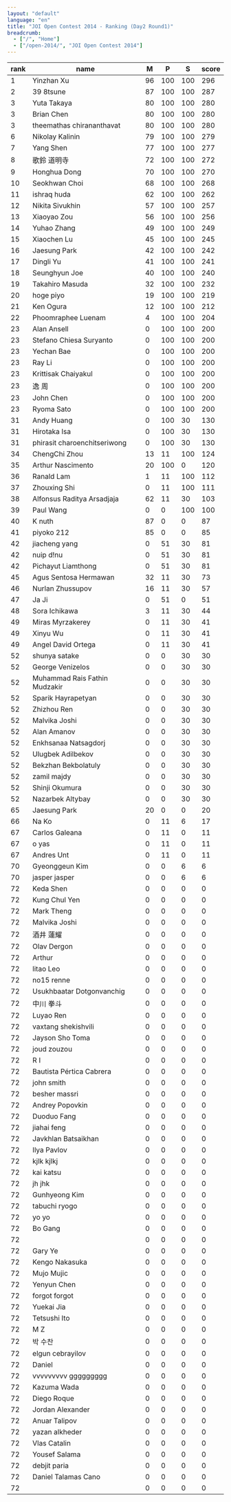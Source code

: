 ```yaml
---
layout: "default"
language: "en"
title: "JOI Open Contest 2014 - Ranking (Day2 Round1)"
breadcrumb:
  - ["/", "Home"]
  - ["/open-2014/", "JOI Open Contest 2014"]
---
```


<table class="table table-bordered table-striped">
  <thead>
    <tr>
      <th>rank</th>
      <th>name</th>
      <th>M</th>
      <th>P</th>
      <th>S</th>
      <th>score</th>
    </tr>
  </thead>
  <tbody>
    <tr><td>1</td><td>Yinzhan Xu</td><td>96</td><td>100</td><td>100</td><td>296</td></tr>
    <tr><td>2</td><td>39 8tsune</td><td>87</td><td>100</td><td>100</td><td>287</td></tr>
    <tr><td>3</td><td>Yuta Takaya</td><td>80</td><td>100</td><td>100</td><td>280</td></tr>
    <tr><td>3</td><td>Brian Chen</td><td>80</td><td>100</td><td>100</td><td>280</td></tr>
    <tr><td>3</td><td>theemathas chirananthavat</td><td>80</td><td>100</td><td>100</td><td>280</td></tr>
    <tr><td>6</td><td>Nikolay Kalinin</td><td>79</td><td>100</td><td>100</td><td>279</td></tr>
    <tr><td>7</td><td>Yang Shen</td><td>77</td><td>100</td><td>100</td><td>277</td></tr>
    <tr><td>8</td><td>歌鈴 道明寺</td><td>72</td><td>100</td><td>100</td><td>272</td></tr>
    <tr><td>9</td><td>Honghua Dong</td><td>70</td><td>100</td><td>100</td><td>270</td></tr>
    <tr><td>10</td><td>Seokhwan Choi</td><td>68</td><td>100</td><td>100</td><td>268</td></tr>
    <tr><td>11</td><td>ishraq huda</td><td>62</td><td>100</td><td>100</td><td>262</td></tr>
    <tr><td>12</td><td>Nikita Sivukhin</td><td>57</td><td>100</td><td>100</td><td>257</td></tr>
    <tr><td>13</td><td>Xiaoyao Zou</td><td>56</td><td>100</td><td>100</td><td>256</td></tr>
    <tr><td>14</td><td>Yuhao Zhang</td><td>49</td><td>100</td><td>100</td><td>249</td></tr>
    <tr><td>15</td><td>Xiaochen Lu</td><td>45</td><td>100</td><td>100</td><td>245</td></tr>
    <tr><td>16</td><td>Jaesung Park</td><td>42</td><td>100</td><td>100</td><td>242</td></tr>
    <tr><td>17</td><td>Dingli Yu</td><td>41</td><td>100</td><td>100</td><td>241</td></tr>
    <tr><td>18</td><td>Seunghyun Joe</td><td>40</td><td>100</td><td>100</td><td>240</td></tr>
    <tr><td>19</td><td>Takahiro Masuda</td><td>32</td><td>100</td><td>100</td><td>232</td></tr>
    <tr><td>20</td><td>hoge piyo</td><td>19</td><td>100</td><td>100</td><td>219</td></tr>
    <tr><td>21</td><td>Ken Ogura</td><td>12</td><td>100</td><td>100</td><td>212</td></tr>
    <tr><td>22</td><td>Phoomraphee Luenam</td><td>4</td><td>100</td><td>100</td><td>204</td></tr>
    <tr><td>23</td><td>Alan Ansell</td><td>0</td><td>100</td><td>100</td><td>200</td></tr>
    <tr><td>23</td><td>Stefano Chiesa Suryanto</td><td>0</td><td>100</td><td>100</td><td>200</td></tr>
    <tr><td>23</td><td>Yechan Bae</td><td>0</td><td>100</td><td>100</td><td>200</td></tr>
    <tr><td>23</td><td>Ray Li</td><td>0</td><td>100</td><td>100</td><td>200</td></tr>
    <tr><td>23</td><td>Krittisak Chaiyakul</td><td>0</td><td>100</td><td>100</td><td>200</td></tr>
    <tr><td>23</td><td>逸 周</td><td>0</td><td>100</td><td>100</td><td>200</td></tr>
    <tr><td>23</td><td>John Chen</td><td>0</td><td>100</td><td>100</td><td>200</td></tr>
    <tr><td>23</td><td>Ryoma Sato</td><td>0</td><td>100</td><td>100</td><td>200</td></tr>
    <tr><td>31</td><td>Andy Huang</td><td>0</td><td>100</td><td>30</td><td>130</td></tr>
    <tr><td>31</td><td>Hirotaka Isa</td><td>0</td><td>100</td><td>30</td><td>130</td></tr>
    <tr><td>31</td><td>phirasit charoenchitseriwong</td><td>0</td><td>100</td><td>30</td><td>130</td></tr>
    <tr><td>34</td><td>ChengChi Zhou</td><td>13</td><td>11</td><td>100</td><td>124</td></tr>
    <tr><td>35</td><td>Arthur Nascimento</td><td>20</td><td>100</td><td>0</td><td>120</td></tr>
    <tr><td>36</td><td>Ranald Lam</td><td>1</td><td>11</td><td>100</td><td>112</td></tr>
    <tr><td>37</td><td>Zhouxing Shi</td><td>0</td><td>11</td><td>100</td><td>111</td></tr>
    <tr><td>38</td><td>Alfonsus Raditya Arsadjaja</td><td>62</td><td>11</td><td>30</td><td>103</td></tr>
    <tr><td>39</td><td>Paul Wang</td><td>0</td><td>0</td><td>100</td><td>100</td></tr>
    <tr><td>40</td><td>K nuth</td><td>87</td><td>0</td><td>0</td><td>87</td></tr>
    <tr><td>41</td><td>piyoko 212</td><td>85</td><td>0</td><td>0</td><td>85</td></tr>
    <tr><td>42</td><td>jiacheng yang</td><td>0</td><td>51</td><td>30</td><td>81</td></tr>
    <tr><td>42</td><td>nuip d!nu</td><td>0</td><td>51</td><td>30</td><td>81</td></tr>
    <tr><td>42</td><td>Pichayut Liamthong</td><td>0</td><td>51</td><td>30</td><td>81</td></tr>
    <tr><td>45</td><td>Agus Sentosa Hermawan</td><td>32</td><td>11</td><td>30</td><td>73</td></tr>
    <tr><td>46</td><td>Nurlan Zhussupov</td><td>16</td><td>11</td><td>30</td><td>57</td></tr>
    <tr><td>47</td><td>Ja Ji</td><td>0</td><td>51</td><td>0</td><td>51</td></tr>
    <tr><td>48</td><td>Sora Ichikawa</td><td>3</td><td>11</td><td>30</td><td>44</td></tr>
    <tr><td>49</td><td>Miras Myrzakerey</td><td>0</td><td>11</td><td>30</td><td>41</td></tr>
    <tr><td>49</td><td>Xinyu Wu</td><td>0</td><td>11</td><td>30</td><td>41</td></tr>
    <tr><td>49</td><td>Angel David Ortega</td><td>0</td><td>11</td><td>30</td><td>41</td></tr>
    <tr><td>52</td><td>shunya satake</td><td>0</td><td>0</td><td>30</td><td>30</td></tr>
    <tr><td>52</td><td>George Venizelos</td><td>0</td><td>0</td><td>30</td><td>30</td></tr>
    <tr><td>52</td><td>Muhammad Rais Fathin Mudzakir</td><td>0</td><td>0</td><td>30</td><td>30</td></tr>
    <tr><td>52</td><td>Sparik Hayrapetyan</td><td>0</td><td>0</td><td>30</td><td>30</td></tr>
    <tr><td>52</td><td>Zhizhou Ren</td><td>0</td><td>0</td><td>30</td><td>30</td></tr>
    <tr><td>52</td><td>Malvika Joshi</td><td>0</td><td>0</td><td>30</td><td>30</td></tr>
    <tr><td>52</td><td>Alan Amanov</td><td>0</td><td>0</td><td>30</td><td>30</td></tr>
    <tr><td>52</td><td>Enkhsanaa Natsagdorj</td><td>0</td><td>0</td><td>30</td><td>30</td></tr>
    <tr><td>52</td><td>Ulugbek Adilbekov</td><td>0</td><td>0</td><td>30</td><td>30</td></tr>
    <tr><td>52</td><td>Bekzhan Bekbolatuly</td><td>0</td><td>0</td><td>30</td><td>30</td></tr>
    <tr><td>52</td><td>zamil majdy</td><td>0</td><td>0</td><td>30</td><td>30</td></tr>
    <tr><td>52</td><td>Shinji Okumura</td><td>0</td><td>0</td><td>30</td><td>30</td></tr>
    <tr><td>52</td><td>Nazarbek Altybay</td><td>0</td><td>0</td><td>30</td><td>30</td></tr>
    <tr><td>65</td><td>Jaesung Park</td><td>20</td><td>0</td><td>0</td><td>20</td></tr>
    <tr><td>66</td><td>Na Ko</td><td>0</td><td>11</td><td>6</td><td>17</td></tr>
    <tr><td>67</td><td>Carlos Galeana</td><td>0</td><td>11</td><td>0</td><td>11</td></tr>
    <tr><td>67</td><td>o yas</td><td>0</td><td>11</td><td>0</td><td>11</td></tr>
    <tr><td>67</td><td>Andres Unt</td><td>0</td><td>11</td><td>0</td><td>11</td></tr>
    <tr><td>70</td><td>Gyeonggeun Kim</td><td>0</td><td>0</td><td>6</td><td>6</td></tr>
    <tr><td>70</td><td>jasper jasper</td><td>0</td><td>0</td><td>6</td><td>6</td></tr>
    <tr><td>72</td><td>Keda Shen</td><td>0</td><td>0</td><td>0</td><td>0</td></tr>
    <tr><td>72</td><td>Kung Chul Yen</td><td>0</td><td>0</td><td>0</td><td>0</td></tr>
    <tr><td>72</td><td>Mark Theng</td><td>0</td><td>0</td><td>0</td><td>0</td></tr>
    <tr><td>72</td><td>Malvika Joshi</td><td>0</td><td>0</td><td>0</td><td>0</td></tr>
    <tr><td>72</td><td>酒井 蓮耀</td><td>0</td><td>0</td><td>0</td><td>0</td></tr>
    <tr><td>72</td><td>Olav Dergon</td><td>0</td><td>0</td><td>0</td><td>0</td></tr>
    <tr><td>72</td><td>Arthur </td><td>0</td><td>0</td><td>0</td><td>0</td></tr>
    <tr><td>72</td><td>litao Leo</td><td>0</td><td>0</td><td>0</td><td>0</td></tr>
    <tr><td>72</td><td>no15 renne</td><td>0</td><td>0</td><td>0</td><td>0</td></tr>
    <tr><td>72</td><td>Usukhbaatar Dotgonvanchig</td><td>0</td><td>0</td><td>0</td><td>0</td></tr>
    <tr><td>72</td><td>中川 拳斗</td><td>0</td><td>0</td><td>0</td><td>0</td></tr>
    <tr><td>72</td><td>Luyao Ren</td><td>0</td><td>0</td><td>0</td><td>0</td></tr>
    <tr><td>72</td><td>vaxtang shekishvili</td><td>0</td><td>0</td><td>0</td><td>0</td></tr>
    <tr><td>72</td><td>Jayson Sho Toma</td><td>0</td><td>0</td><td>0</td><td>0</td></tr>
    <tr><td>72</td><td>joud zouzou</td><td>0</td><td>0</td><td>0</td><td>0</td></tr>
    <tr><td>72</td><td>R I</td><td>0</td><td>0</td><td>0</td><td>0</td></tr>
    <tr><td>72</td><td>Bautista Pértica Cabrera</td><td>0</td><td>0</td><td>0</td><td>0</td></tr>
    <tr><td>72</td><td>john smith</td><td>0</td><td>0</td><td>0</td><td>0</td></tr>
    <tr><td>72</td><td>besher massri</td><td>0</td><td>0</td><td>0</td><td>0</td></tr>
    <tr><td>72</td><td>Andrey Popovkin</td><td>0</td><td>0</td><td>0</td><td>0</td></tr>
    <tr><td>72</td><td>Duoduo Fang</td><td>0</td><td>0</td><td>0</td><td>0</td></tr>
    <tr><td>72</td><td>jiahai feng</td><td>0</td><td>0</td><td>0</td><td>0</td></tr>
    <tr><td>72</td><td>Javkhlan Batsaikhan</td><td>0</td><td>0</td><td>0</td><td>0</td></tr>
    <tr><td>72</td><td>Ilya Pavlov</td><td>0</td><td>0</td><td>0</td><td>0</td></tr>
    <tr><td>72</td><td>kjlk kjlkj</td><td>0</td><td>0</td><td>0</td><td>0</td></tr>
    <tr><td>72</td><td>kai katsu</td><td>0</td><td>0</td><td>0</td><td>0</td></tr>
    <tr><td>72</td><td>jh jhk</td><td>0</td><td>0</td><td>0</td><td>0</td></tr>
    <tr><td>72</td><td>Gunhyeong Kim</td><td>0</td><td>0</td><td>0</td><td>0</td></tr>
    <tr><td>72</td><td>tabuchi ryogo</td><td>0</td><td>0</td><td>0</td><td>0</td></tr>
    <tr><td>72</td><td>yo yo</td><td>0</td><td>0</td><td>0</td><td>0</td></tr>
    <tr><td>72</td><td>Bo Gang</td><td>0</td><td>0</td><td>0</td><td>0</td></tr>
    <tr><td>72</td><td> </td><td>0</td><td>0</td><td>0</td><td>0</td></tr>
    <tr><td>72</td><td>Gary Ye</td><td>0</td><td>0</td><td>0</td><td>0</td></tr>
    <tr><td>72</td><td>Kengo Nakasuka</td><td>0</td><td>0</td><td>0</td><td>0</td></tr>
    <tr><td>72</td><td>Mujo Mujic</td><td>0</td><td>0</td><td>0</td><td>0</td></tr>
    <tr><td>72</td><td>Yenyun Chen</td><td>0</td><td>0</td><td>0</td><td>0</td></tr>
    <tr><td>72</td><td>forgot forgot</td><td>0</td><td>0</td><td>0</td><td>0</td></tr>
    <tr><td>72</td><td>Yuekai Jia</td><td>0</td><td>0</td><td>0</td><td>0</td></tr>
    <tr><td>72</td><td>Tetsushi Ito</td><td>0</td><td>0</td><td>0</td><td>0</td></tr>
    <tr><td>72</td><td>M Z</td><td>0</td><td>0</td><td>0</td><td>0</td></tr>
    <tr><td>72</td><td>박 수찬</td><td>0</td><td>0</td><td>0</td><td>0</td></tr>
    <tr><td>72</td><td>elgun cebrayilov</td><td>0</td><td>0</td><td>0</td><td>0</td></tr>
    <tr><td>72</td><td>Daniel </td><td>0</td><td>0</td><td>0</td><td>0</td></tr>
    <tr><td>72</td><td>vvvvvvvvv ggggggggg</td><td>0</td><td>0</td><td>0</td><td>0</td></tr>
    <tr><td>72</td><td>Kazuma Wada</td><td>0</td><td>0</td><td>0</td><td>0</td></tr>
    <tr><td>72</td><td>Diego Roque</td><td>0</td><td>0</td><td>0</td><td>0</td></tr>
    <tr><td>72</td><td>Jordan Alexander</td><td>0</td><td>0</td><td>0</td><td>0</td></tr>
    <tr><td>72</td><td>Anuar Talipov</td><td>0</td><td>0</td><td>0</td><td>0</td></tr>
    <tr><td>72</td><td>yazan alkheder</td><td>0</td><td>0</td><td>0</td><td>0</td></tr>
    <tr><td>72</td><td>Vlas Catalin</td><td>0</td><td>0</td><td>0</td><td>0</td></tr>
    <tr><td>72</td><td>Yousef Salama</td><td>0</td><td>0</td><td>0</td><td>0</td></tr>
    <tr><td>72</td><td>debjit paria</td><td>0</td><td>0</td><td>0</td><td>0</td></tr>
    <tr><td>72</td><td>Daniel Talamas Cano</td><td>0</td><td>0</td><td>0</td><td>0</td></tr>
    <tr><td>72</td><td> </td><td>0</td><td>0</td><td>0</td><td>0</td></tr>
  </tbody>
</table>
